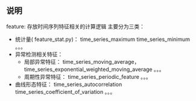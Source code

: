 ## 说明

feature: 存放时间序列特征相关的计算逻辑
主要分为三类：
- 统计量( feature_stat.py)：
	time_series_maximum
	time_series_minimum
	。。。
- 异常检测相关特征：
	- 局部异常特征：
		time_series_moving_average， 
		time_series_exponential_weighted_moving_average
		。。。
	- 周期性异常特征：
		time_series_periodic_feature 。。。
- 曲线形态特征：
	time_series_autocorrelation
	time_series_coefficient_of_variation
	。。。
